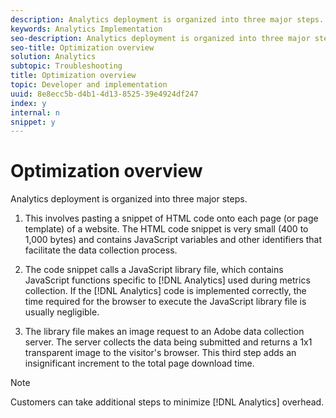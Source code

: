 ```yaml
---
description: Analytics deployment is organized into three major steps.
keywords: Analytics Implementation
seo-description: Analytics deployment is organized into three major steps.
seo-title: Optimization overview
solution: Analytics
subtopic: Troubleshooting
title: Optimization overview
topic: Developer and implementation
uuid: 8e8ecc5b-d4b1-4d13-8525-39e4924df247
index: y
internal: n
snippet: y
---
```


# Optimization overview

Analytics deployment is organized into three major steps.

1. This involves pasting a snippet of HTML code onto each page (or page template) of a website. The HTML code snippet is very small (400 to 1,000 bytes) and contains JavaScript variables and other identifiers that facilitate the data collection process. 
1. The code snippet calls a JavaScript library file, which contains JavaScript functions specific to [!DNL Analytics] used during metrics collection. If the [!DNL Analytics] code is implemented correctly, the time required for the browser to execute the JavaScript library file is usually negligible. 

1. The library file makes an image request to an Adobe data collection server. The server collects the data being submitted and returns a 1x1 transparent image to the visitor's browser. This third step adds an insignificant increment to the total page download time.

>[!NOTE]
>
>Customers can take additional steps to minimize [!DNL Analytics] overhead.


